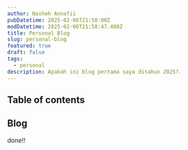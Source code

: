 ```yaml
---
author: Nasheh Annafii
pubDatetime: 2025-02-06T21:58:00Z
modDatetime: 2025-02-06T21:58:47.400Z
title: Personal Blog
slug: personal-blog
featured: true
draft: false
tags:
  - personal
description: Apakah ini blog pertama saya ditahun 2025?.
---
```


## Table of contents

## Blog

done!!
